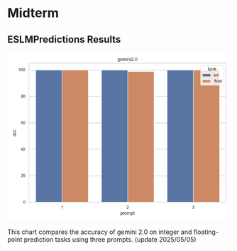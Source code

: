 # Midterm
##  ESLMPredictions Results


![test01 Results](test01_results_01_01.png)

This chart compares the accuracy of gemini 2.0 on integer and floating-point prediction tasks using three prompts.
(update 2025/05/05)
